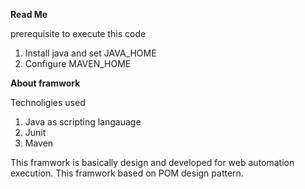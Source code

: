 **Read Me**

prerequisite to execute this code 
 1. Install java and set JAVA_HOME
 2. Configure MAVEN_HOME

**About framwork**

Technoligies used
 1. Java as scripting langauage
 2. Junit
 3. Maven 

This framwork is basically design and developed for web automation execution. This framwork based on POM design pattern.


    
